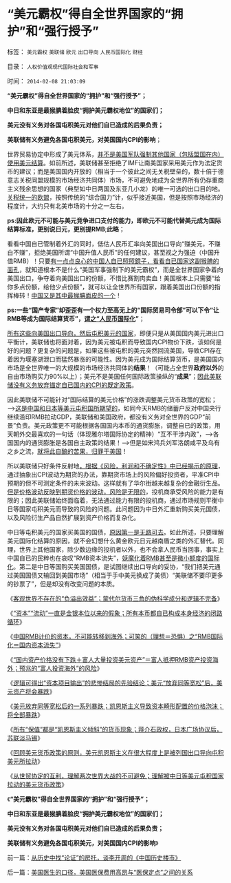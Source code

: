 # “美元霸权”得自全世界国家的“拥护”和“强行授予”

标签： `美元霸权` `美联储` `欧元` `出口导向` `人民币国际化` `财经` 

目录： `人权价值观现代国际社会和军事`

时间： `2014-02-08 21:03:09`

**“美元霸权”得自全世界国家的“拥护”和“强行授予”；**

**中日和东亚是最猴腆着脸皮“拥护美元霸权地位”的国家们；**

**美元没有义务对各国屯积美元对他们自已造成的后果负责；**

**美联储有义务避免各国屯积美元，对美国国内CPI的影响**；

世界贸易协定中形成了美元体系，[并不是美国军队强制其他国家（包括盟国在内）使用美元结算](../../../2014/2/6/从世贸协定理解金本位，及两次世界大战的不可避免.md)。如前所述，美联储甚至拒绝了IMF让南美国家采用美元作为法定货币的建议；而是美国国内开放的（相当于一个彼此之间无关税壁垒的，数十倍于德意志关税同盟规模的市场经济共同体）市场，不可避免地成为全世界所有仍存重商主义残余思想的国家（典型如中日两国及东亚几小龙）的唯一可选的出口目的地。[关税统一的欧盟](../../../2012/5/19/东德的“计划生育”，西德的人口红利和柏林墙；.md)，按照传统的“综合国力”计，似乎接近美国，但是按照市场经济的程度计，大约只有北美市场的十分之一左右。

**ps:因此欧元不可能与美元竞争进口支付的能力，即欧元不可能代替美元成为国际结算标准，更别说日元，更别提RMB**;**此略**；

看看中国自已管制着外汇的同时，低估人民币汇率向美国出口导向“赚美元，不赚白不赚”，拒绝美国所谓“中国升值人民币”的任何建议，甚至视之为强迫（中国升值RMB）！只要[有一点点良心的中国人自已照照鏡子，看看自已国家这副猴腆的面孔](../../../2007/12/1/以爱国的名义坚决反对人民币升值.md)，就知道根本不是什么“美国军事强制下的美元霸权”，而是全世界国家争着向美国出口，争夺着向美国出口的份额，不惜比赛割肉卖血！美国根本上只需要“给你多点份额，给他少点份额”，就可以让全世界所有国家，跟着美国出口份额的指挥棒转！[中国又是其中最猴腆面皮的一个](../../../2007/11/30/美国一直坚决反对人民币升值？.md)！

**ps:一些“国产专家”却歪歪有一个权力至高无上的“国际贸易司令部”可以下令“让RMB等成为国际结算货币”，[谓之“人民币国际化](../../../2012/6/22/所谓“人民币国际化”的买办利益集团.md)”**；

[所有这些向美国出口导向，然后屯积美元的国家](../../../2007/11/29/弱国自卑心理造成低估人民币廉价出口的历史性惨剧.md)，即便只是从美国国内美元进出口平衡计，美联储也将面对着，因为美元被屯积而导致国内CPI物价下跌，该如何是好的问题？更复杂的问题是，如果这些被屯积的美元突然回流美国，导致CPI存在着因为堰塞湖泄口而猛然暴涨的可能性。因为美元成为国际结算货币，是美国国内市场是全世界唯一的大规模的市场经济共同体的**结果**！（可能占全世界**政府以外**的自由市场购买力90%以上）；美元不是美国任何国际政策操纵的“**成果**”；[因此美联储没有义务放弃锚定自已国内的CPI的既定政策](../../../2014/2/6/回顾美元货币政策的原则，理解淡马锡们统统要死掉的机理.md)。

因此美联储不可能针对“国际结算的美元价格”的涨跌调整美元货币政策的宽松；——>[这是中国和日本等美元屯积国所期望的](../../../2014/2/4/凯恩斯主义时期所有“保值”价格都在“紧缩”后全部暴跌.md)，如同今天RMB的储蓄户反对中国央行继续滥印RMB拉动GDP，美联储和美国政府，都没有义务对全世界的GDP“前景”负责。美元政策更不可能根据各国国内本币的通货膨胀，调整自已的政策，用天朝外交最喜欢的一句话（体现雅尔塔国际协定的精神）“互不干涉内政”，——>各国国内的通货膨胀是各国自主政策的结果！——>但是如宋鸿兵刘军洛朗咸平及乌有之乡之流，[就将此自酿的苦果，归罪于美国](../../../2014/2/4/保值只是凯恩斯主义时期的货币现象，蒋介石，日本和苏联的亏损.md)！

所以美联储只好条件反射地[，根据《风险，利润和不确定性》中已经揭示的原理](../../../2009/4/3/流动性定律，风险利润和不确定性.md)，通过抽象出CPI波动为期货的办法，靠期货市场上的风险偏好投资者，平准CPI中预期的但不可测定条件的未来波动。这样就有了华尔街越来越复杂的金融衍生品。[但是价格波动反映到期货价格的波动，风险是无限的](../../../2012/1/10/打压投机是如何制造了大萧条？.md)，投机商承受风险的能力是有限的；因此美联储始终面临着，无法通过能力有限的投机商，通过市场规则平衡中日等国家屯积美元而导致的风险的问题。此问题因为中日外汇重新购买美元国债，以及风险衍生产品自然扩展到资产价格而复杂化。

中日等屯积美元的国家买美国的国债，[原因第一是无路可去](http://darthvad.blog.sohu.com/162201079.html)。如此所述，只要理解美元国际化结算的原因，就不会幻想什么黄金欧元日元越南盾之类的外汇替代。同理，世界上其他国家，除少数边缘的投机者以外，也不会拿人民币当回事，事实上中国自已的民粹也在哀叹“RMB资本流失”，[妖魔化着RMB甚至是微小额度的国际化](../../../2014/1/29/货币战争的可笑恐怖和自相矛盾的三大忽悠.md)。第二是中日等国购买美国国债，是试图继续出口导向的妥协，“我们把美元通过美国国债又输回到美国市场”（相当于手中美元换成了美债）“美联储不要印更多的钞票了”，但是却没有改变问题的本质。

《[客观世界不存在的“负溢出效益”；蒙代尔货币三角的伪科学成分和逻辑不完备](../../../2014/1/28/国家外汇管理局的收支司司长管涛及蒙代尔的常识性忽悠的谬误.md)》

《[“资本”“流动”一直是金银本位以来的假象；所有本币都自已构成本身经济的闭路循环](../../../2014/1/29/“资本”“流动”一直自金银本位以来的假象.md)》

《[中国RMB计价的资本，不可能转移到海外；可笑的（理想＝恐惧）之“RMB国际化＝国内资本流失”](../../../2014/1/29/货币战争的可笑恐怖和自相矛盾的三大忽悠.md)》

《[“国内资产价格没有下跌＋富人大量投资美元资产”＝富人抵押RMB资产投资海外；预兆的“富人投资海外”的风险](../../../2014/2/1/富人抵押RMB资产套取美元投资美元资产的金融风险.md)》

《[逻辑可得出“资本项目输出”的悲惨结局的先验结论；美元“放弃同等宽松”后，美元资产将会暴跌](../../../2014/2/1/逻辑可得出“资本项目输出”的悲惨结局的先验结论.md)》

《[美元放弃同等宽松后的一系列暴跌；凯恩斯主义导致资本畸形配置的价格泡沫；将全部暴跌](../../../2014/2/4/凯恩斯主义时期所有“保值”价格都在“紧缩”后全部暴跌.md)》

《[所有“保值”都是“凯恩斯主义倾斜”的货币现象；蒋介石政权，日本广场协议后，苏联淡马锡](../../../2014/2/4/保值只是凯恩斯主义时期的货币现象，蒋介石，日本和苏联的亏损.md)》

《[回顾美元货币政策的原则，美元凯恩斯主义在很大程度上是被列国出口导向屯积美元所拉动](../../../2014/2/6/回顾美元货币政策的原则，理解淡马锡们统统要死掉的机理.md)》

《[从世贸协定的互利，理解两次世界大战的不可避免；理解被中日等美元屯积国家拉动的美元货币政策](../../../2014/2/6/从世贸协定理解金本位，及两次世界大战的不可避免.md)》

《**“美元霸权”得自全世界国家的“拥护”和“强行授予”；**

**中日和东亚是最猴腆着脸皮“拥护美元霸权地位”的国家们；**

**美元没有义务对各国屯积美元对他们自已造成的后果负责；**

**美联储有义务避免各国屯积美元，对美国国内CPI的影响**》



前一篇：[从历史中找“论证”的房托，谈李开周的《中国历史楼市》](../../../2014/2/8/从历史中找“论证”的房托，谈李开周的《中国历史楼市》.md)

后一篇：[美国医生的口径，美国医保费用高昂与“医保定点”之间的关系](../../../2014/2/9/美国医生的口径，美国医保费用高昂与“医保定点”之间的关系.md)